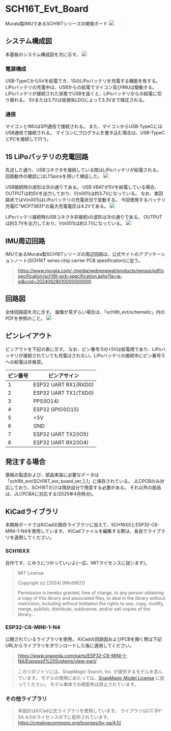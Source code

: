 # SCH16T_Evt_Board

Murata製IMUであるSCH16Tシリーズの開発ボード
![](fig/fig0.png)

## システム構成図
本基板のシステム構成図を次に示す。
![](fig/fig1.png)

### 電源構成
USB-TypeCから5Vを給電でき、1SのLiPoバッテリを充電する機能を有する。
LiPoバッテリの充電中は、USBからの給電でマイコン及びIMUは駆動する。
LiPoバッテリが接続された状態でUSBを抜くと、LiPoバッテリからの給電に切り替わる。
5Vまたは3.7Vは低損失LDOによって3.3Vまで降圧される。

### 通信
マイコンとIMUはSPI通信で接続される。
また、マイコンからUSB-TypeCにはUSB通信で接続される。
マイコンにプログラムを書き込む場合は、USB-TypeCとPCを接続して行う。

## 1S LiPoバッテリの充電回路
先述した通り、USBコネクタを接続している間はLiPoバッテリが給電される。
回路動作の確認にはLTSpiceを用いて検証した。
![](Charging_Circuit_LTSpice/U2B.PNG)

USB接続時の波形は次の通りである。
USB VBATが5Vを給電している場合、OUTPUTは約5Vを出力しており、V(n001)は約3.7Vになっている。
なお、実回路状ではV(n001)はLiPoバッテリの充電状況で変動する。
今回使用するバッテリ充電IC”MCP73831”の最大充電電圧は4.2Vである。
![](Charging_Circuit_LTSpice/USB_mode.PNG)

LiPoバッテリ接続時(USBコネクタ非接続)の波形は次の通りである。
OUTPUTは約3.7Vを出力しており、V(n001)は約3.7Vになっている。
![](Charging_Circuit_LTSpice/LiPo_mode.PNG)

## IMU周辺回路
IMUであるMurata製SCH16Tシリーズの周辺回路は、公式サイトのアプリケーションノート(SCH16T series chip carrier PCB spesification)に従う。
>https://www.murata.com/-/media/webrenewal/products/sensor/pdf/specification/sch16t-pcb-specification.ashx?la=ja-jp&cvid=20240628010000000000

## 回路図
全体回路図を次に示す。
画像が見ずらい場合は、「sch16t_evt/schematic」内のPDFを参照のこと。
![](fig/fig2.png)

## ピンレイアウト
ピンアウトを下記の表に示す。
なお、ピン番号:5の+5Vは給電用であり、LiPoバッテリが接続されていても充電はされない。LiPoバッテリの接続中にピン番号:5への給電は非推奨。

| ピン番号 | ピンアサイン |
| ---- | ---- |
| 1 | ESP32 UART RX1(RXD0) |
| 2 | ESP32 UART TX1(TXD0) |
| 3 | PPS(IO14) |
| 4 | ESP32 GPIO(IO15) |
| 5 | +5V |
| 6 | GND |
| 7 | ESP32 UART TX2(IO5) |
| 8 | ESP32 UART RX2(IO4) |

## 発注する場合
基板の製造および、部品実装に必要なデータは「sch16t_evt/SCH16T_evt_board_ver_1_1」に保存されている。
JLCPCBのみ対応しており、SCH16Tだけは現状自分で用意する必要がある。
それ以外の部品は、JLCPCBAに対応する(2025年4月時点)。

## KiCadライブラリ
本開発ボードではKiCadの既存ライブラリに加えて、SCH16XXとESP32-C6-MINI-1-N4を使用しています。
KiCadファイルを編集する際は、各自でライブラリを適用してください。

### SCH16XX
自作です、じゆうにつかっていいよ(一応、MITライセンスに従います)。

>MIT License
>
>Copyright (c) [2024] [Mint9821]
>
>Permission is hereby granted, free of charge, to any person obtaining a copy
of this library and associated files, to deal in the library without restriction, including without limitation the rights to use, copy, modify, merge, publish, distribute, sublicense, and/or sell copies of the library...


### ESP32-C6-MINI-1-N4
公開されているライブラリを使用。
KiCadの回路図およびPCBを開く際は下記URLからライブラリをダウンロードした後に適用してください。

>https://www.snapeda.com/parts/ESP32-C6-MINI-1-N4/Espressif%20Systems/view-part/

>このリポジトリには、SnapMagic Search, Inc. が提供するモデルを含んでいます。
モデルの使用にあたっては、[SnapMagic Model License](URL) に従ってください。
モデル単体での再配布は禁止されています。

### その他ライブラリ

>本設計はKiCad公式ライブラリを使用しています。
ライブラリはCC BY-SA 4.0のライセンスの下に配布されています。
https://creativecommons.org/licenses/by-sa/4.0/
